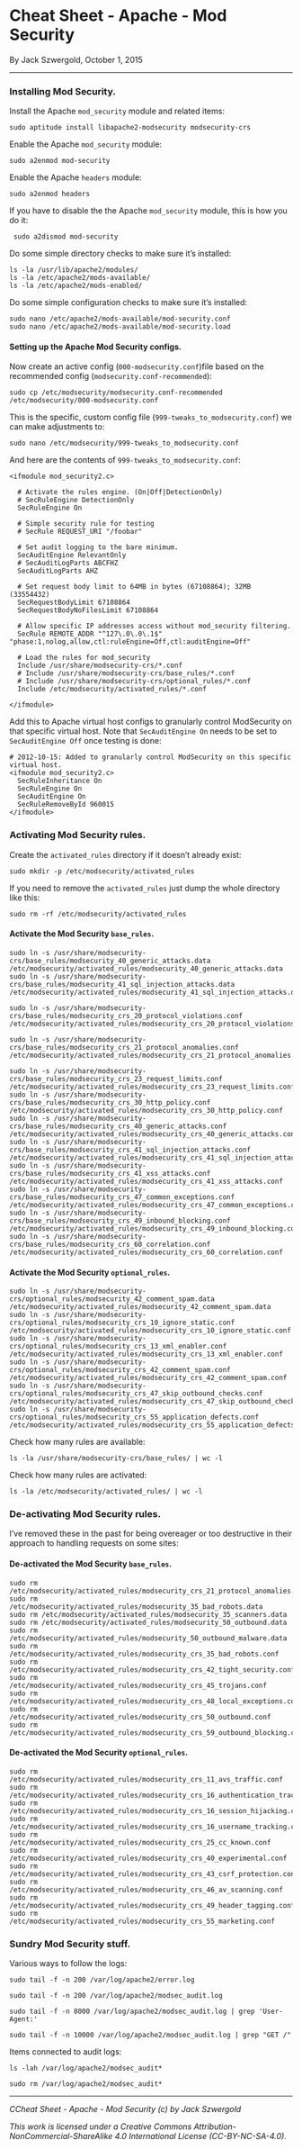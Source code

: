# Cheat Sheet - Apache - Mod Security

By Jack Szwergold, October 1, 2015

***

### Installing Mod Security.

Install the Apache `mod_security` module and related items:

    sudo aptitude install libapache2-modsecurity modsecurity-crs

Enable the Apache `mod_security` module:

    sudo a2enmod mod-security

Enable the Apache `headers` module:

    sudo a2enmod headers

If you have to disable the the Apache `mod_security` module, this is how you do it:

     sudo a2dismod mod-security

Do some simple directory checks to make sure it’s installed:

	ls -la /usr/lib/apache2/modules/
	ls -la /etc/apache2/mods-available/
	ls -la /etc/apache2/mods-enabled/

Do some simple configuration checks to make sure it’s installed:

	sudo nano /etc/apache2/mods-available/mod-security.conf
	sudo nano /etc/apache2/mods-available/mod-security.load

#### Setting up the Apache Mod Security configs.

Now create an active config (`000-modsecurity.conf`)file based on the recommended config (`modsecurity.conf-recommended`):

    sudo cp /etc/modsecurity/modsecurity.conf-recommended /etc/modsecurity/000-modsecurity.conf

This is the specific, custom config file (`999-tweaks_to_modsecurity.conf`) we can make adjustments to:

	sudo nano /etc/modsecurity/999-tweaks_to_modsecurity.conf

And here are the contents of `999-tweaks_to_modsecurity.conf`:

	<ifmodule mod_security2.c>
	
	  # Activate the rules engine. (On|Off|DetectionOnly)
	  # SecRuleEngine DetectionOnly
	  SecRuleEngine On
	
	  # Simple security rule for testing
	  # SecRule REQUEST_URI "/foobar"
	
	  # Set audit logging to the bare minimum.
	  SecAuditEngine RelevantOnly
	  # SecAuditLogParts ABCFHZ
	  SecAuditLogParts AHZ
	
	  # Set request body limit to 64MB in bytes (67108864); 32MB (33554432)
	  SecRequestBodyLimit 67108864
	  SecRequestBodyNoFilesLimit 67108864
	
	  # Allow specific IP addresses access without mod_security filtering.
	  SecRule REMOTE_ADDR "^127\.0\.0\.1$" "phase:1,nolog,allow,ctl:ruleEngine=Off,ctl:auditEngine=Off"
	
	  # Load the rules for mod_security
	  Include /usr/share/modsecurity-crs/*.conf
	  # Include /usr/share/modsecurity-crs/base_rules/*.conf
	  # Include /usr/share/modsecurity-crs/optional_rules/*.conf
	  Include /etc/modsecurity/activated_rules/*.conf
	
	</ifmodule>

Add this to Apache virtual host configs to granularly control ModSecurity on that specific virtual host. Note that `SecAuditEngine On` needs to be set to `SecAuditEngine Off` once testing is done:

    # 2012-10-15: Added to granularly control ModSecurity on this specific virtual host.
    <ifmodule mod_security2.c>
      SecRuleInheritance On
      SecRuleEngine On
      SecAuditEngine On
      SecRuleRemoveById 960015
    </ifmodule>

### Activating Mod Security rules.

Create the `activated_rules` directory if it doesn’t already exist:

    sudo mkdir -p /etc/modsecurity/activated_rules

If you need to remove the `activated_rules` just dump the whole directory like this:

    sudo rm -rf /etc/modsecurity/activated_rules

#### Activate the Mod Security `base_rules`.

	sudo ln -s /usr/share/modsecurity-crs/base_rules/modsecurity_40_generic_attacks.data /etc/modsecurity/activated_rules/modsecurity_40_generic_attacks.data
	sudo ln -s /usr/share/modsecurity-crs/base_rules/modsecurity_41_sql_injection_attacks.data /etc/modsecurity/activated_rules/modsecurity_41_sql_injection_attacks.data
	
	sudo ln -s /usr/share/modsecurity-crs/base_rules/modsecurity_crs_20_protocol_violations.conf /etc/modsecurity/activated_rules/modsecurity_crs_20_protocol_violations.conf
	
	sudo ln -s /usr/share/modsecurity-crs/base_rules/modsecurity_crs_21_protocol_anomalies.conf /etc/modsecurity/activated_rules/modsecurity_crs_21_protocol_anomalies.conf
	
	sudo ln -s /usr/share/modsecurity-crs/base_rules/modsecurity_crs_23_request_limits.conf /etc/modsecurity/activated_rules/modsecurity_crs_23_request_limits.conf
	sudo ln -s /usr/share/modsecurity-crs/base_rules/modsecurity_crs_30_http_policy.conf /etc/modsecurity/activated_rules/modsecurity_crs_30_http_policy.conf
	sudo ln -s /usr/share/modsecurity-crs/base_rules/modsecurity_crs_40_generic_attacks.conf /etc/modsecurity/activated_rules/modsecurity_crs_40_generic_attacks.conf
	sudo ln -s /usr/share/modsecurity-crs/base_rules/modsecurity_crs_41_sql_injection_attacks.conf /etc/modsecurity/activated_rules/modsecurity_crs_41_sql_injection_attacks.conf
	sudo ln -s /usr/share/modsecurity-crs/base_rules/modsecurity_crs_41_xss_attacks.conf /etc/modsecurity/activated_rules/modsecurity_crs_41_xss_attacks.conf
	sudo ln -s /usr/share/modsecurity-crs/base_rules/modsecurity_crs_47_common_exceptions.conf /etc/modsecurity/activated_rules/modsecurity_crs_47_common_exceptions.conf
	sudo ln -s /usr/share/modsecurity-crs/base_rules/modsecurity_crs_49_inbound_blocking.conf /etc/modsecurity/activated_rules/modsecurity_crs_49_inbound_blocking.conf
	sudo ln -s /usr/share/modsecurity-crs/base_rules/modsecurity_crs_60_correlation.conf /etc/modsecurity/activated_rules/modsecurity_crs_60_correlation.conf

#### Activate the Mod Security `optional_rules`.

	sudo ln -s /usr/share/modsecurity-crs/optional_rules/modsecurity_42_comment_spam.data /etc/modsecurity/activated_rules/modsecurity_42_comment_spam.data
	sudo ln -s /usr/share/modsecurity-crs/optional_rules/modsecurity_crs_10_ignore_static.conf /etc/modsecurity/activated_rules/modsecurity_crs_10_ignore_static.conf
	sudo ln -s /usr/share/modsecurity-crs/optional_rules/modsecurity_crs_13_xml_enabler.conf /etc/modsecurity/activated_rules/modsecurity_crs_13_xml_enabler.conf
	sudo ln -s /usr/share/modsecurity-crs/optional_rules/modsecurity_crs_42_comment_spam.conf /etc/modsecurity/activated_rules/modsecurity_crs_42_comment_spam.conf
	sudo ln -s /usr/share/modsecurity-crs/optional_rules/modsecurity_crs_47_skip_outbound_checks.conf /etc/modsecurity/activated_rules/modsecurity_crs_47_skip_outbound_checks.conf
	sudo ln -s /usr/share/modsecurity-crs/optional_rules/modsecurity_crs_55_application_defects.conf /etc/modsecurity/activated_rules/modsecurity_crs_55_application_defects.conf

Check how many rules are available:

	ls -la /usr/share/modsecurity-crs/base_rules/ | wc -l

Check how many rules are activated:

	ls -la /etc/modsecurity/activated_rules/ | wc -l
	
### De-activating Mod Security rules.

I’ve removed these in the past for being overeager or too destructive in their approach to handling requests on some sites:

#### De-activated the Mod Security `base_rules`.

	sudo rm /etc/modsecurity/activated_rules/modsecurity_crs_21_protocol_anomalies.conf
	sudo rm /etc/modsecurity/activated_rules/modsecurity_35_bad_robots.data
	sudo rm /etc/modsecurity/activated_rules/modsecurity_35_scanners.data
	sudo rm /etc/modsecurity/activated_rules/modsecurity_50_outbound.data
	sudo rm /etc/modsecurity/activated_rules/modsecurity_50_outbound_malware.data
	sudo rm /etc/modsecurity/activated_rules/modsecurity_crs_35_bad_robots.conf
	sudo rm /etc/modsecurity/activated_rules/modsecurity_crs_42_tight_security.conf
	sudo rm /etc/modsecurity/activated_rules/modsecurity_crs_45_trojans.conf
	sudo rm /etc/modsecurity/activated_rules/modsecurity_crs_48_local_exceptions.conf.example
	sudo rm /etc/modsecurity/activated_rules/modsecurity_crs_50_outbound.conf
	sudo rm /etc/modsecurity/activated_rules/modsecurity_crs_59_outbound_blocking.conf

#### De-activated the Mod Security `optional_rules`.

	sudo rm /etc/modsecurity/activated_rules/modsecurity_crs_11_avs_traffic.conf
	sudo rm /etc/modsecurity/activated_rules/modsecurity_crs_16_authentication_tracking.conf
	sudo rm /etc/modsecurity/activated_rules/modsecurity_crs_16_session_hijacking.conf
	sudo rm /etc/modsecurity/activated_rules/modsecurity_crs_16_username_tracking.conf
	sudo rm /etc/modsecurity/activated_rules/modsecurity_crs_25_cc_known.conf
	sudo rm /etc/modsecurity/activated_rules/modsecurity_crs_40_experimental.conf
	sudo rm /etc/modsecurity/activated_rules/modsecurity_crs_43_csrf_protection.conf
	sudo rm /etc/modsecurity/activated_rules/modsecurity_crs_46_av_scanning.conf
	sudo rm /etc/modsecurity/activated_rules/modsecurity_crs_49_header_tagging.conf
	sudo rm /etc/modsecurity/activated_rules/modsecurity_crs_55_marketing.conf

### Sundry Mod Security stuff.

Various ways to follow the logs:

	sudo tail -f -n 200 /var/log/apache2/error.log
	
	sudo tail -f -n 200 /var/log/apache2/modsec_audit.log
	
	sudo tail -f -n 8000 /var/log/apache2/modsec_audit.log | grep 'User-Agent:'
	
	sudo tail -f -n 10000 /var/log/apache2/modsec_audit.log | grep "GET /"

Items connected to audit logs:

    ls -lah /var/log/apache2/modsec_audit*

    sudo rm /var/log/apache2/modsec_audit*

***

*CCheat Sheet - Apache - Mod Security (c) by Jack Szwergold*

*This work is licensed under a Creative Commons Attribution-NonCommercial-ShareAlike 4.0 International License (CC-BY-NC-SA-4.0).*

